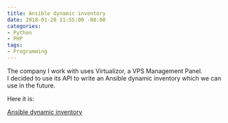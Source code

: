 ```yaml
---
title: Ansible dynamic inventory
date: 2018-01-28 11:55:00 -08:00
categories:
- Python
- PHP
tags:
- Programming
---
```


The company I work with uses Virtualizor, a VPS Management Panel.  
I decided to use its API to write an Ansible dynamic inventory which we can use in the future.

Here it is:

[Ansible dynamic inventory](efimlosev.github.io/ansible-an-inventory-script.html)


 